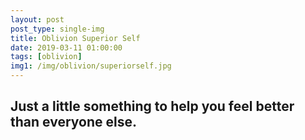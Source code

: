 ```yaml
---
layout: post
post_type: single-img
title: Oblivion Superior Self
date: 2019-03-11 01:00:00
tags: [oblivion]
img1: /img/oblivion/superiorself.jpg
---
```

## Just a little something to help you feel better than everyone else.
